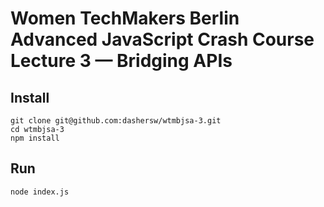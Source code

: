 # Women TechMakers Berlin Advanced JavaScript Crash Course Lecture 3 — Bridging APIs

## Install
```
git clone git@github.com:dashersw/wtmbjsa-3.git
cd wtmbjsa-3
npm install
```

## Run
```
node index.js
```
